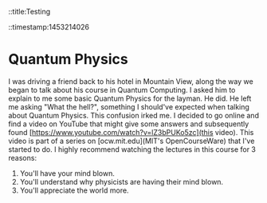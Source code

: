 
::title:Testing

::timestamp:1453214026

# Quantum Physics

I was driving a friend back to his hotel in Mountain View, along the way we began to talk about his course in Quantum Computing. I asked him to explain to me some basic Quantum Physics for the layman. He did. He left me asking "What the hell?", something I should've expected when talking about Quantum Physics. This confusion irked me. I decided to go online and find a video on YouTube that might give some answers and subsequently found [https://www.youtube.com/watch?v=lZ3bPUKo5zc](this video). This video is part of a series on [ocw.mit.edu](MIT's OpenCourseWare) that I've started to do. I highly recommend watching the lectures in this course for 3 reasons:

 1. You'll have your mind blown.
 2. You'll understand why physicists are having their mind blown.
 3. You'll appreciate the world more.







